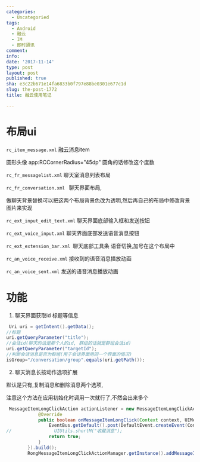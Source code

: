 ```yaml
---
categories:
  - Uncategoried
tags:
  - Android
  - 融云
  - IM
  - 即时通讯
comment: 
info: 
date: '2017-11-14'
type: post
layout: post
published: true
sha: e3c22b671e14fa6833b0f797e88be0301e677c1d
slug: the-post-1772
title: 融云使用笔记

---
```

# 布局ui

`rc_item_message.xml`  融云消息item

圆形头像 app:RCCornerRadius="45dp" 圆角的话修改这个度数

`rc_fr_messagelist.xml`  聊天室消息列表布局

`rc_fr_conversation.xml ` 聊天界面布局, 

做聊天背景替换可以把这两个布局背景色改为透明,然后再自己的布局中修改背景图片来实现

`rc_ext_input_edit_text.xml` 聊天界面底部输入框和发送按钮

`rc_ext_voice_input.xml` 聊天界面底部发送语音消息按钮

`rc_ext_extension_bar.xml `聊天底部工具条 语音切换,加号在这个布局中

`rc_an_voice_receive.xml` 接收到的语音消息播放动画

`rc_an_voice_sent.xml` 发送的语音消息播放动画


# 功能

1. 聊天界面获取id 标题等信息

```java
 Uri uri = getIntent().getData();
//标题
uri.getQueryParameter("title"); 
//会话id(聊天的话是那个人的id, 群组的话就是群组会话id)
uri.getQueryParameter("targetId");
//判断会话消息是否为群组(用于会话界面用同一个界面的情况)
isGroup="/conversation/group".equals(uri.getPath());
```
2. 聊天消息长按动作选项扩展

默认是只有,复制消息和删除消息两个选项,

注意这个方法在应用初始化时调用一次就行了,不然会出来多个

```java
 MessageItemLongClickAction actionListener = new MessageItemLongClickAction.Builder().title("收藏消息").actionListener(new MessageItemLongClickAction.MessageItemLongClickListener() {
            @Override
            public boolean onMessageItemLongClick(Context context, UIMessage uiMessage) {
                EventBus.getDefault().post(DefaultEvent.createEvent(Const.EVENT_COLLECT,uiMessage));
//                UIUtils.shortM("收藏消息");
                return true;
            }
        }).build();
        RongMessageItemLongClickActionManager.getInstance().addMessageItemLongClickAction(actionListener,1);
```




